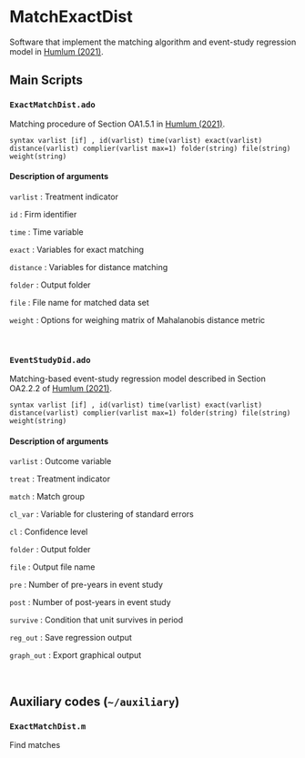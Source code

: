 # MatchExactDist
Software that implement the matching algorithm and event-study regression model in [Humlum (2021)](https://andershumlum.com/s/humlumJMP.pdf).
&nbsp;
## Main Scripts 
### `ExactMatchDist.ado` 
Matching procedure of Section OA1.5.1 in [Humlum (2021)](https://andershumlum.com/s/humlumJMP.pdf).

```
syntax varlist [if] , id(varlist) time(varlist) exact(varlist) distance(varlist) complier(varlist max=1) folder(string) file(string) weight(string)
```
#### Description of arguments

`varlist`
  : Treatment indicator

`id`
  : Firm identifier

`time`
  : Time variable

`exact`
  : Variables for exact matching   

`distance`
  : Variables for distance matching

`folder`
  : Output folder

`file`
  : File name for matched data set

`weight`
  : Options for weighing matrix of Mahalanobis distance metric 


&nbsp;

### `EventStudyDid.ado` 
Matching-based event-study regression model described in Section OA2.2.2 of [Humlum (2021)](https://andershumlum.com/s/humlumJMP.pdf).

```
syntax varlist [if] , id(varlist) time(varlist) exact(varlist) distance(varlist) complier(varlist max=1) folder(string) file(string) weight(string)
```
#### Description of arguments

`varlist`
  : Outcome variable

`treat`
  : Treatment indicator

`match`
  : Match group

`cl_var`
  : Variable for clustering of standard errors

`cl`
  : Confidence level 

`folder`
  : Output folder

`file`
  : Output file name

`pre`
  : Number of pre-years in event study

`post`
  : Number of post-years in event study

`survive`
  : Condition that unit survives in period

`reg_out`
  : Save regression output

`graph_out`
  : Export graphical output 


&nbsp;
## Auxiliary codes (`~/auxiliary`)
### `ExactMatchDist.m` 
Find matches
